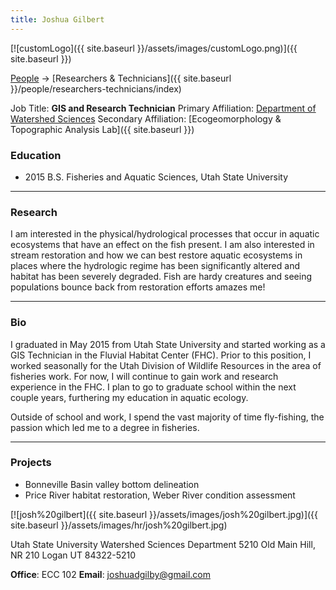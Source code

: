 ```yaml
---
title: Joshua Gilbert
---
```


[![customLogo]({{ site.baseurl }}/assets/images/customLogo.png)]({{ site.baseurl }})

[People]({{site.baseurl}}/people/index) -> [Researchers & Technicians]({{ site.baseurl }}/people/researchers-technicians/index)

Job Title: **GIS and Research Technician**
Primary Affiliation: [Department of Watershed Sciences](http://qcnr.usu.edu/wats/)
Secondary Affiliation: [Ecogeomorphology & Topographic Analysis Lab]({{ site.baseurl }})

### Education

- 2015 B.S. Fisheries and Aquatic Sciences, Utah State University

------

### Research

 I am interested in the physical/hydrological processes that occur in aquatic ecosystems that have an effect on the fish present. I am also interested in stream restoration and how we can best restore aquatic ecosystems in places where the hydrologic regime has been significantly altered and habitat has been severely degraded. Fish are hardy creatures and seeing populations bounce back from restoration efforts amazes me!

------

### Bio

I graduated in May 2015 from Utah State University and started working as a  GIS Technician in the Fluvial Habitat Center (FHC). Prior to this position, I worked seasonally for the Utah Division of Wildlife Resources in the area of fisheries work. For now, I will continue to gain work and research experience in the FHC. I plan to go to graduate school within the next couple years, furthering my education in  aquatic ecology.

Outside of school and work, I spend the vast majority of time fly-fishing, the passion which led me to a degree in fisheries. 

------

### Projects

- Bonneville Basin valley bottom delineation
- Price River habitat restoration, Weber River condition assessment

[![josh%20gilbert]({{ site.baseurl }}/assets/images/josh%20gilbert.jpg)]({{ site.baseurl }}/assets/images/hr/josh%20gilbert.jpg)

Utah State University
Watershed Sciences Department
5210 Old Main Hill, NR 210
Logan UT 84322-5210

**Office**: ECC 102
**Email**: joshuadgilby@gmail.com

